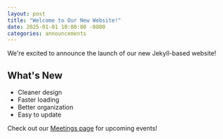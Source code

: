 ```yaml
---
layout: post
title: "Welcome to Our New Website!"
date: 2025-01-01 10:00:00 -0800
categories: announcements
---
```


We're excited to announce the launch of our new Jekyll-based website!

## What's New

- Cleaner design
- Faster loading
- Better organization
- Easy to update

Check out our [Meetings page](/meetings/) for upcoming events!
